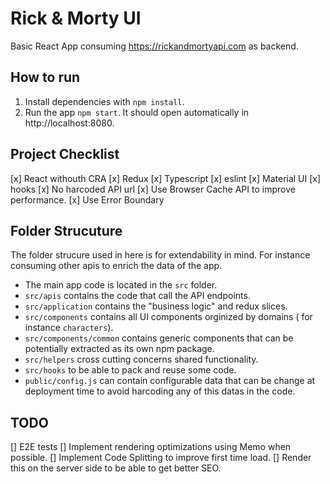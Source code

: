 # Rick & Morty UI
Basic React App consuming https://rickandmortyapi.com as backend.

## How to run

1. Install dependencies with `npm install`.
2. Run the app `npm start`. It should open automatically in http://localhost:8080.

## Project Checklist

[x] React withouth CRA
[x] Redux
[x] Typescript
[x] eslint
[x] Material UI
[x] hooks
[x] No harcoded API url
[x] Use Browser Cache API to improve performance.
[x] Use Error Boundary

## Folder Strucuture

The folder strucure used in here is for extendability in mind. For instance consuming other apis to enrich the data of the app.

- The main app code is located in the `src` folder.
- `src/apis` contains the code that call the API endpoints.
- `src/application` contains the "business logic" and redux slices.
- `src/components` contains all UI components orginized by domains ( for instance `characters`).
- `src/components/common` contains generic components that can be potentially extracted as its own npm package.
- `src/helpers` cross cutting concerns shared functionality.
- `src/hooks` to be able to pack and reuse some code.
- `public/config.js` can contain configurable data that can be change at deployment time to avoid harcoding any of this datas in the code.

## TODO

[] E2E tests
[] Implement rendering optimizations using Memo when possible.
[] Implement Code Splitting to improve first time load.
[] Render this on the server side to be able to get better SEO.

